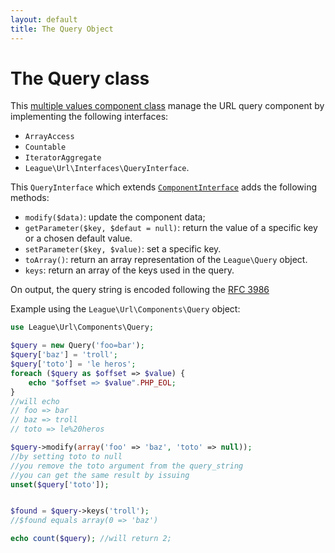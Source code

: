 ```yaml
---
layout: default
title: The Query Object
---
```


# The Query class

This [multiple values component class](/components/overview/#complex-components) manage the URL query component by implementing the following interfaces:

- `ArrayAccess`
- `Countable`
- `IteratorAggregate`
- `League\Url\Interfaces\QueryInterface`.

This `QueryInterface` which extends [`ComponentInterface`](/4.0/component/) adds the following methods:

* `modify($data)`: update the component data;
* `getParameter($key, $defaut = null)`: return the value of a specific key or a chosen default value.
* `setParameter($key, $value)`: set a specific key.
* `toArray()`: return an array representation of the `League\Query` object.
* `keys`: return an array of the keys used in the query.

<p class="message-info">On output, the query string is encoded following the <a href="http://www.faqs.org/rfcs/rfc3968" target="_blank">RFC 3986</a></p>

Example using the `League\Url\Components\Query` object:

~~~php
use League\Url\Components\Query;

$query = new Query('foo=bar');
$query['baz'] = 'troll';
$query['toto'] = 'le heros';
foreach ($query as $offset => $value) {
	echo "$offset => $value".PHP_EOL;
}
//will echo 
// foo => bar
// baz => troll
// toto => le%20heros

$query->modify(array('foo' => 'baz', 'toto' => null));
//by setting toto to null
//you remove the toto argument from the query_string
//you can get the same result by issuing
unset($query['toto']);


$found = $query->keys('troll');
//$found equals array(0 => 'baz')

echo count($query); //will return 2;
~~~